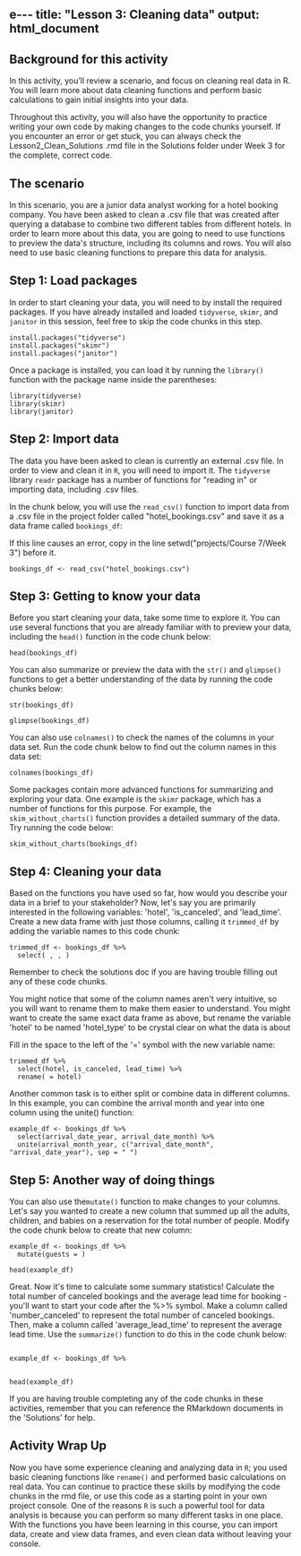 e---
title: "Lesson 3: Cleaning data"
output: html_document
---

## Background for this activity

In this activity, you’ll review a scenario, and focus on cleaning real data in R. You will learn more about data cleaning functions and perform basic calculations to gain initial insights into your data.

Throughout this activity, you will also have the opportunity to practice writing your own code by making changes to the code chunks yourself. If you encounter an error or get stuck, you can always check the Lesson2_Clean_Solutions .rmd file in the Solutions folder under Week 3 for the complete, correct code. 

## The scenario

In this scenario, you are a junior data analyst working for a hotel booking company. You have been asked to clean a .csv file that was created after querying a database to combine two different tables from different hotels. In order to learn more about this data, you are going to need to use functions to preview the data's structure, including its columns and rows. You will also need to use basic cleaning functions to prepare this data for analysis.  

## Step 1: Load packages

In order to start cleaning your data, you will need to  by install the required packages. If you have already installed and loaded `tidyverse`, `skimr`, and `janitor` in this session, feel free to skip the code chunks in this step.

```{r}
install.packages("tidyverse")
install.packages("skimr")
install.packages("janitor")
```

Once a package is installed, you can load it by running the `library()` function with the package name inside the parentheses:

```{r}
library(tidyverse)
library(skimr)
library(janitor)
```

## Step 2: Import data

The data you have been asked to clean is currently an external .csv file. In order to view and clean it in `R`, you will need to import it. The `tidyverse` library `readr` package has a number of functions for "reading in" or importing data, including .csv files. 

In the chunk below, you will use the `read_csv()` function to import data from a .csv file in the project folder called "hotel_bookings.csv" and save it as a data frame called `bookings_df`:

If this line causes an error, copy in the line setwd("projects/Course 7/Week 3") before it. 

```{r}
bookings_df <- read_csv("hotel_bookings.csv")
```

## Step 3: Getting to know your data

Before you start cleaning your data, take some time to explore it. You can use several functions that you are already familiar with to preview your data, including the `head()` function in the code chunk below:

```{r}
head(bookings_df)
```

You can also summarize or preview the data with the `str()` and `glimpse()` functions to get a better understanding of the data by running the code chunks below:

```{r}
str(bookings_df)
```

```{r}
glimpse(bookings_df)
```

You can also use `colnames()` to check the names of the columns in your data set. Run the code chunk below to find out the column names in this data set:

```{r}
colnames(bookings_df)
```

Some packages contain more advanced functions for summarizing and exploring your data. One example is the `skimr` package, which has a number of functions for this purpose. For example, the `skim_without_charts()` function provides a detailed summary of the data. Try running the code below:

```{r}
skim_without_charts(bookings_df)
```

## Step 4: Cleaning your data

Based on the functions you have used so far, how would you describe your data in a brief to your stakeholder? Now, let's say you are primarily interested in the following variables: 'hotel', 'is_canceled', and 'lead_time'. Create a new data frame with just those columns, calling it `trimmed_df` by adding the variable names to this code chunk:

```{r}
trimmed_df <- bookings_df %>% 
  select( , , )
```

Remember to check the solutions doc if you are having trouble filling out any of these code chunks. 

You might notice that some of the column names aren't very intuitive, so you will want to rename them to make them easier to understand. You might want to create the same exact data frame as above, but rename the variable 'hotel' to be named 'hotel_type' to be crystal clear on what the data is about

Fill in the space to the left of the '=' symbol with the new variable name:

```{r}
trimmed_df %>% 
  select(hotel, is_canceled, lead_time) %>% 
  rename( = hotel)
```

Another common task is to either split or combine data in different columns. In this example, you can combine the arrival month and year into one column using the unite() function:

```{r}
example_df <- bookings_df %>%
  select(arrival_date_year, arrival_date_month) %>% 
  unite(arrival_month_year, c("arrival_date_month", "arrival_date_year"), sep = " ")
```

## Step 5: Another way of doing things

You can also use the`mutate()` function to make changes to your columns. Let's say you wanted to create a new column that summed up all the adults, children, and babies on a reservation for the total number of people. Modify the code chunk below to create that new column:  

```{r}
example_df <- bookings_df %>%
  mutate(guests = )

head(example_df)
```

Great. Now it's time to calculate some summary statistics! Calculate the total number of canceled bookings and the average lead time for booking - you'll want to start your code after the %>% symbol. Make a column called 'number_canceled' to represent the total number of canceled bookings. Then, make a column called 'average_lead_time' to represent the average lead time. Use the `summarize()` function to do this in the code chunk below:

```{r}

example_df <- bookings_df %>%


head(example_df)
```

If you are having trouble completing any of the code chunks in these activities, remember that you can reference the RMarkdown documents in the 'Solutions' for help. 

## Activity Wrap Up
Now you have some experience cleaning and analyzing data in `R`; you used basic cleaning functions like `rename()` and performed basic calculations on real data. You can continue to practice these skills by modifying the code chunks in the rmd file, or use this code as a starting point in your own project console. One of the reasons `R` is such a powerful tool for data analysis is because you can perform so many different tasks in one place. With the functions you have been learning in this course, you can import data, create and view data frames, and even clean data without leaving your console.  

